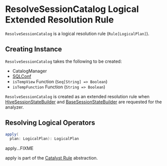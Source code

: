 # ResolveSessionCatalog Logical Extended Resolution Rule

`ResolveSessionCatalog` is a logical resolution rule (`Rule[LogicalPlan]`).

## Creating Instance

`ResolveSessionCatalog` takes the following to be created:

* <span id="catalogManager" /> CatalogManager
* <span id="conf" /> [SQLConf](spark-sql-SQLConf.md)
* <span id="isTempView" /> `isTempView` Function (`Seq[String] => Boolean`)
* <span id="isTempFunction" /> `isTempFunction` Function (`String => Boolean`)

`ResolveSessionCatalog` is created as an extended resolution rule when [HiveSessionStateBuilder](hive/HiveSessionStateBuilder.md#analyzer) and [BaseSessionStateBuilder](spark-sql-BaseSessionStateBuilder.md#analyzer) are requested for the analyzer.

## Resolving Logical Operators

```scala
apply(
  plan: LogicalPlan): LogicalPlan
```

apply...FIXME

apply is part of the [Catalyst Rule](spark-sql-catalyst-Rule.md#apply) abstraction.
